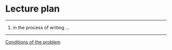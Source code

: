 # Lecture plan

---
   1. in the process of writing ...

---

[Conditions of the problem](https://algocode.ru/files/course_c2023/contest-38860-ru.pdf)

